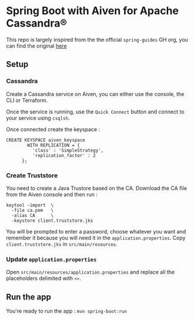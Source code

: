 # Spring Boot with Aiven for Apache Cassandra® 

This repo is largely inspired from the the official `spring-guides` GH org, you can find the original [here](https://github.com/spring-guides/gs-accessing-data-cassandra) 

## Setup

### Cassandra

Create a Cassandra service on Aiven, you can either use the console, the CLI or Terraform. 

Once the service is running, use the `Quick Connect` button and connect to your service using `csqlsh`. 

Once connected create the keyspace : 

```
CREATE KEYSPACE aiven_keyspace
        WITH REPLICATION = { 
          'class' : 'SimpleStrategy', 
          'replication_factor' : 2 
      };

```

### Create Truststore

You need to create a Java Trustore based on the CA. Download the CA file from the Aiven console and then run : 

```
keytool -import  \               
  -file ca.pem   \
  -alias CA      \
  -keystore client.truststore.jks

```
You will be prompted to enter a password, choose whatever you want and remember it because you will need it in the `application.properties`. 
Copy `client.truststore.jks` in `src/main/resources`. 

### Update `application.properties`

Open `src/main/resources/application.properties` and replace all the placeholders delimited with `<>`.

## Run the app

You're ready to run the app : `mvn spring-boot:run`




